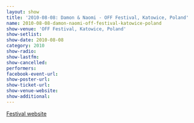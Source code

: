 ```yaml
---
layout: show
title: '2010-08-08: Damon & Naomi - OFF Festival, Katowice, Poland'
name: 2010-08-08-damon-naomi-off-festival-katowice-poland
show-venue: 'OFF Festival, Katowice, Poland'
show-setlist: 
show-date: 2010-08-08
category: 2010
show-radio: 
show-lastfm: 
show-cancelled: 
performers: 
facebook-event-url: 
show-poster-url: 
show-ticket-url: 
show-venue-website: 
show-additional: 
---
```


<a href="http://2010.off-festival.pl/?l=gb">Festival website</a>